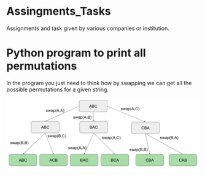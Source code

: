 # Assingments_Tasks
Assignments and task given by various companies or institution.
# Python program to print all permutations 
In the program you just need to think how by swapping we can get all the possible permutations for a given string. 

![](swap_permutation.png)

